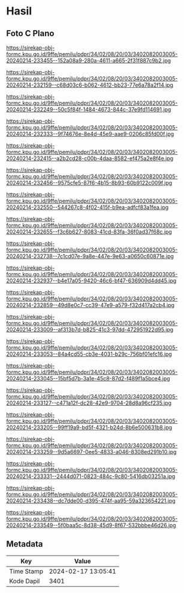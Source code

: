 # Hasil

## Foto C Plano

https://sirekap-obj-formc.kpu.go.id/9ffe/pemilu/pdpr/34/02/08/20/03/3402082003005-20240214-233455--152a08a9-280a-4611-a665-2f31f887c9b2.jpg

https://sirekap-obj-formc.kpu.go.id/9ffe/pemilu/pdpr/34/02/08/20/03/3402082003005-20240214-232159--c68d03c6-b062-4612-bb23-77e6a78a2f14.jpg

https://sirekap-obj-formc.kpu.go.id/9ffe/pemilu/pdpr/34/02/08/20/03/3402082003005-20240214-232249--50c5f84f-1484-4673-844c-37e9fd114691.jpg

https://sirekap-obj-formc.kpu.go.id/9ffe/pemilu/pdpr/34/02/08/20/03/3402082003005-20240214-232333--9f74676e-8e4d-45e9-aae9-0206c85fd00f.jpg

https://sirekap-obj-formc.kpu.go.id/9ffe/pemilu/pdpr/34/02/08/20/03/3402082003005-20240214-232415--a2b2cd28-c00b-4daa-8582-ef475a2e8f4e.jpg

https://sirekap-obj-formc.kpu.go.id/9ffe/pemilu/pdpr/34/02/08/20/03/3402082003005-20240214-232456--9575cfe5-87f6-4b15-8b93-60b9122c009f.jpg

https://sirekap-obj-formc.kpu.go.id/9ffe/pemilu/pdpr/34/02/08/20/03/3402082003005-20240214-232550--544267c8-4f02-415f-b9ea-adfcf83a1fea.jpg

https://sirekap-obj-formc.kpu.go.id/9ffe/pemilu/pdpr/34/02/08/20/03/3402082003005-20240214-232655--f3c6b627-8083-41cd-83fa-36f0ad37f68c.jpg

https://sirekap-obj-formc.kpu.go.id/9ffe/pemilu/pdpr/34/02/08/20/03/3402082003005-20240214-232738--7c1cd07e-9a8e-447e-9e63-a0650c60871e.jpg

https://sirekap-obj-formc.kpu.go.id/9ffe/pemilu/pdpr/34/02/08/20/03/3402082003005-20240214-232937--b4e17a05-9420-46c6-bf47-636909d4dd45.jpg

https://sirekap-obj-formc.kpu.go.id/9ffe/pemilu/pdpr/34/02/08/20/03/3402082003005-20240214-232859--49d8e0c7-cc39-47e9-a579-f32d417a2cb4.jpg

https://sirekap-obj-formc.kpu.go.id/9ffe/pemilu/pdpr/34/02/08/20/03/3402082003005-20240214-233009--af313b7d-b825-41c3-97dd-472951922d95.jpg

https://sirekap-obj-formc.kpu.go.id/9ffe/pemilu/pdpr/34/02/08/20/03/3402082003005-20240214-233053--84a4cd55-cb3e-4031-b29c-756bf01efc16.jpg

https://sirekap-obj-formc.kpu.go.id/9ffe/pemilu/pdpr/34/02/08/20/03/3402082003005-20240214-233045--15bf5d7b-3a1e-45c8-87d2-f489f1a5bce4.jpg

https://sirekap-obj-formc.kpu.go.id/9ffe/pemilu/pdpr/34/02/08/20/03/3402082003005-20240214-233127--c471a12f-dc28-42e9-9704-28d8a96cf235.jpg

https://sirekap-obj-formc.kpu.go.id/9ffe/pemilu/pdpr/34/02/08/20/03/3402082003005-20240214-233205--99ff19a9-bd5f-4321-b24d-8b6e500631b8.jpg

https://sirekap-obj-formc.kpu.go.id/9ffe/pemilu/pdpr/34/02/08/20/03/3402082003005-20240214-233259--9d5a6697-0ee5-4833-a046-8308ed291b10.jpg

https://sirekap-obj-formc.kpu.go.id/9ffe/pemilu/pdpr/34/02/08/20/03/3402082003005-20240214-233331--2444d071-0823-484c-9c80-5416db03251a.jpg

https://sirekap-obj-formc.kpu.go.id/9ffe/pemilu/pdpr/34/02/08/20/03/3402082003005-20240214-233438--dc7dde00-d395-474f-aa95-59a323654221.jpg

https://sirekap-obj-formc.kpu.go.id/9ffe/pemilu/pdpr/34/02/08/20/03/3402082003005-20240214-233549--5f0baa5c-8d38-45d9-8f67-532bbbe46d26.jpg


## Metadata

| Key        | Value               |
| ---------- | ------------------- |
| Time Stamp | 2024-02-17 13:05:41 |
| Kode Dapil | 3401                |



